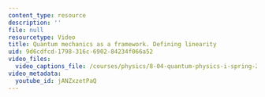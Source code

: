 ```yaml
---
content_type: resource
description: ''
file: null
resourcetype: Video
title: Quantum mechanics as a framework. Defining linearity
uid: 9d6cdfcd-1798-316c-6902-84234f066a52
video_files:
  video_captions_file: /courses/physics/8-04-quantum-physics-i-spring-2016/video-lectures/part-1/quantum-mechanics-as-a-framework.-defining-linearity/jANZxzetPaQ.vtt
video_metadata:
  youtube_id: jANZxzetPaQ
---
```

